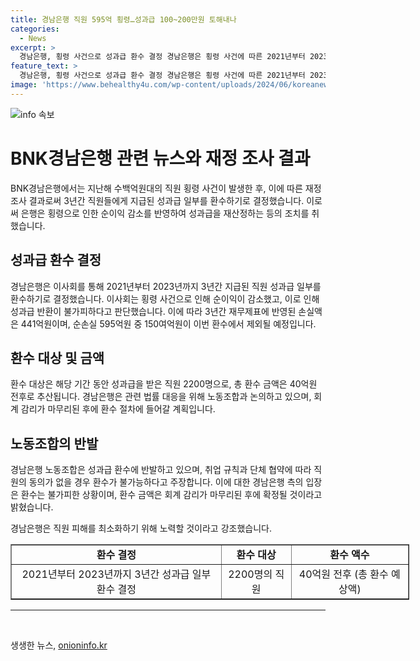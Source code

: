 ```yaml
---
title: 경남은행 직원 595억 횡령…성과급 100~200만원 토해내나
categories:
  - News
excerpt: >
  경남은행, 횡령 사건으로 성과급 환수 결정 경남은행은 횡령 사건에 따른 2021년부터 2023년까지의 직원 성과급 일부를 환수하기로 결정했다. 이로써 횡령으로 인한 이익 감소를 반영하고 직원들이 추정 100만~200만원을 환수해야 한다. 이에 노동조합은 환수에 반발하며 법적 대응을 예고했고, 경남은행은 회계 감리 후 환수 절차를 진행할 계획이라 밝혔다.
feature_text: >
  경남은행, 횡령 사건으로 성과급 환수 결정 경남은행은 횡령 사건에 따른 2021년부터 2023년까지의 직원 성과급 일부를 환수하기로 결정했다. 이로써 횡령으로 인한 이익 감소를 반영하고 직원들이 추정 100만~200만원을 환수해야 한다. 이에 노동조합은 환수에 반발하며 법적 대응을 예고했고, 경남은행은 회계 감리 후 환수 절차를 진행할 계획이라 밝혔다.
image: 'https://www.behealthy4u.com/wp-content/uploads/2024/06/koreanews.jpg'
---
```


<p><img src="https://www.behealthy4u.com/wp-content/uploads/2024/06/koreanews.jpg" alt="info 속보" /></p>

<h1>BNK경남은행 관련 뉴스와 재정 조사 결과</h1>

<p data-ke-size="size16">BNK경남은행에서는 지난해 수백억원대의 직원 횡령 사건이 발생한 후, 이에 따른 재정 조사 결과로써 3년간 직원들에게 지급된 성과급 일부를 환수하기로 결정했습니다. 이로써 은행은 횡령으로 인한 순이익 감소를 반영하여 성과급을 재산정하는 등의 조치를 취했습니다.</p>

<h2 data-ke-size="size26">성과급 환수 결정</h2>

<p data-ke-size="size16">경남은행은 이사회를 통해 2021년부터 2023년까지 3년간 지급된 직원 성과급 일부를 환수하기로 결정했습니다. 이사회는 횡령 사건으로 인해 순이익이 감소했고, 이로 인해 성과급 반환이 불가피하다고 판단했습니다. 이에 따라 3년간 재무제표에 반영된 손실액은 441억원이며, 순손실 595억원 중 150여억원이 이번 환수에서 제외될 예정입니다.</p>

<h2 data-ke-size="size26">환수 대상 및 금액</h2>

<p data-ke-size="size16">환수 대상은 해당 기간 동안 성과급을 받은 직원 2200명으로, 총 환수 금액은 40억원 전후로 추산됩니다. 경남은행은 관련 법률 대응을 위해 노동조합과 논의하고 있으며, 회계 감리가 마무리된 후에 환수 절차에 들어갈 계획입니다.</p>

<h2 data-ke-size="size26">노동조합의 반발</h2>

<p data-ke-size="size16">경남은행 노동조합은 성과급 환수에 반발하고 있으며, 취업 규칙과 단체 협약에 따라 직원의 동의가 없을 경우 환수가 불가능하다고 주장합니다. 이에 대한 경남은행 측의 입장은 환수는 불가피한 상황이며, 환수 금액은 회계 감리가 마무리된 후에 확정될 것이라고 밝혔습니다.</p>

<p data-ke-size="size16">경남은행은 직원 피해를 최소화하기 위해 노력할 것이라고 강조했습니다.</p>

<table border="1" style="width: 638px;">
<tbody>
<tr>
<td style="text-align: center; height: 17px;"><b>환수 결정</b></td>
<td style="text-align: center; height: 17px;"><b>환수 대상</b></td>
<td style="text-align: center; height: 17px;"><b>환수 액수</b></td>
</tr>
<tr>
<td style="text-align: center; height: 17px;">2021년부터 2023년까지 3년간 성과급 일부 환수 결정</td>
<td style="text-align: center; height: 17px;">2200명의 직원</td>
<td style="text-align: center; height: 17px;">40억원 전후 (총 환수 예상액)</td>
</tr>
</tbody>
</table>

<hr>

<p data-ke-size="size16">&nbsp;</p>
생생한 뉴스, <a href="https://onioninfo.kr" rel="dofollow">onioninfo.kr</a>


